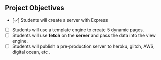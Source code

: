 ## Project Objectives
- [✓] Students will create a server with Express
- [ ] Students will use a template engine to create 5 dynamic pages.
- [ ] Students will use **fetch** on the **server** and pass the data into the view engine.
- [ ] Students will publish a pre-production server to heroku, glitch, AWS, digital ocean, etc .